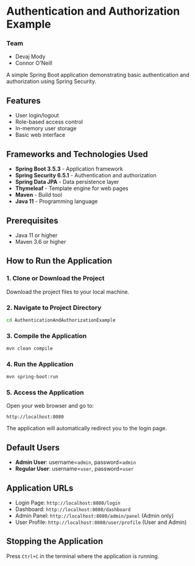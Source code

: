 # Authentication and Authorization Example

### Team
- Devaj Mody
- Connor O'Neill

A simple Spring Boot application demonstrating basic authentication and authorization using Spring Security.

## Features
- User login/logout
- Role-based access control
- In-memory user storage
- Basic web interface

## Frameworks and Technologies Used
- **Spring Boot 3.5.3** - Application framework
- **Spring Security 6.5.1** - Authentication and authorization
- **Spring Data JPA** - Data persistence layer
- **Thymeleaf** - Template engine for web pages
- **Maven** - Build tool
- **Java 11** - Programming language

## Prerequisites
- Java 11 or higher
- Maven 3.6 or higher

## How to Run the Application

### 1. Clone or Download the Project
Download the project files to your local machine.

### 2. Navigate to Project Directory
```bash
cd AuthenticationAndAuthorizationExample
```

### 3. Compile the Application
```bash
mvn clean compile
```

### 4. Run the Application
```bash
mvn spring-boot:run
```

### 5. Access the Application
Open your web browser and go to:
```
http://localhost:8080
```

The application will automatically redirect you to the login page.

## Default Users
- **Admin User**: username=`admin`, password=`admin`
- **Regular User**: username=`user`, password=`user`

## Application URLs
- Login Page: `http://localhost:8080/login`
- Dashboard: `http://localhost:8080/dashboard`
- Admin Panel: `http://localhost:8080/admin/panel` (Admin only)
- User Profile: `http://localhost:8080/user/profile` (User and Admin)

## Stopping the Application
Press `Ctrl+C` in the terminal where the application is running.